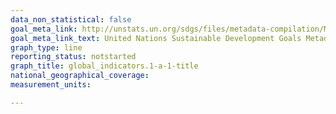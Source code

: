 ```yaml
---
data_non_statistical: false
goal_meta_link: http://unstats.un.org/sdgs/files/metadata-compilation/Metadata-Goal-1.pdf
goal_meta_link_text: United Nations Sustainable Development Goals Metadata (pdf 894kB)
graph_type: line
reporting_status: notstarted
graph_title: global_indicators.1-a-1-title
national_geographical_coverage: 
measurement_units: 

---
```

